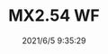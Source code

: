 ﻿---
layout: post 
title: MX2.54 WF
tags: WF
categories: housing-terminal
overview: 
series: 
part_number: 0533-1
thumb_img: 
image: static/202106/533-20210605.jpg
date: 2021/6/5 9:35:29
---



